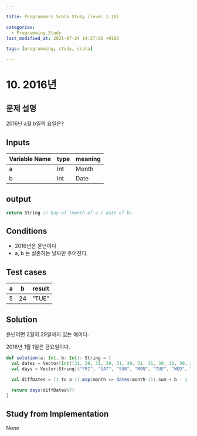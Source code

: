 ```yaml
---

title: Programmers Scala Study (level 1.10)

categories:
  - Programming Study
last_modified_at: 2021-07-24 14:27:00 +0100

tags: [programming, study, scala]

---
```


# 10. 2016년

## 문제 설명

2016년 a월 b일의 요일은?

## Inputs

| Variable Name | type | meaning |
| ------------- | ---- | ------- |
| a             | Int  | Month   |
| b             | Int  | Date    |

## output

~~~scala
return String // Day of (month of a / date of b)
~~~

## Conditions

* 2016년은 윤년이다
* a, b 는 실존하는 날짜만 주어진다.

## Test cases

| a    | b    | result |
| ---- | ---- | ------ |
| 5    | 24   | "TUE"  |

## Solution

윤년이면 2월이 29일까지 있는 해이다.

2016년 1월 1일은 금요일이다.

~~~scala
def solution(a: Int, b: Int): String = {
  val dates = Vector[Int](31, 29, 31, 30, 31, 30, 31, 31, 30, 31, 30, 31)
  val days = Vector[String]("FRI", "SAT", "SUN", "MON", "TUE", "WED", "THU")

  val diffDates = (1 to a-1).map(month => dates(month-1)).sum + b - 1

  return days(diffDates%7)
}
~~~



## Study from Implementation

None
